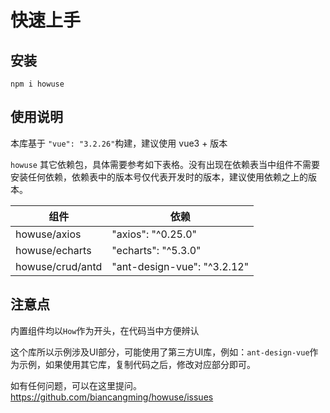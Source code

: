 # 快速上手

## 安装

`npm i howuse`

## 使用说明

本库基于 `"vue": "3.2.26"`构建，建议使用 vue3 + 版本

`howuse` 其它依赖包，具体需要参考如下表格。没有出现在依赖表当中组件不需要安装任何依赖，依赖表中的版本号仅代表开发时的版本，建议使用依赖之上的版本。

|  组件   |  依赖 |
|  ----  |  ----  |
| howuse/axios  | "axios": "^0.25.0" |
| howuse/echarts  | "echarts": "^5.3.0" |
| howuse/crud/antd  | "ant-design-vue": "^3.2.12" |

## 注意点

内置组件均以`How`作为开头，在代码当中方便辨认

这个库所以示例涉及UI部分，可能使用了第三方UI库，例如：`ant-design-vue`作为示例，如果使用其它库，复制代码之后，修改对应部分即可。

如有任何问题，可以在这里提问。https://github.com/biancangming/howuse/issues

